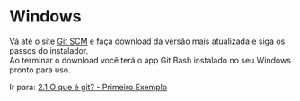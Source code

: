 # Windows

Vá até o site [Git SCM](https://git-scm.com/downloads) e faça download da versão mais atualizada e siga os passos do instalador.<br>
Ao terminar o download você terá o app Git Bash instalado no seu Windows pronto para uso.

Ir para: [2.1 O que é git? - Primeiro Exemplo](../2-o-que-e-git/primeiro-exemplo.md)